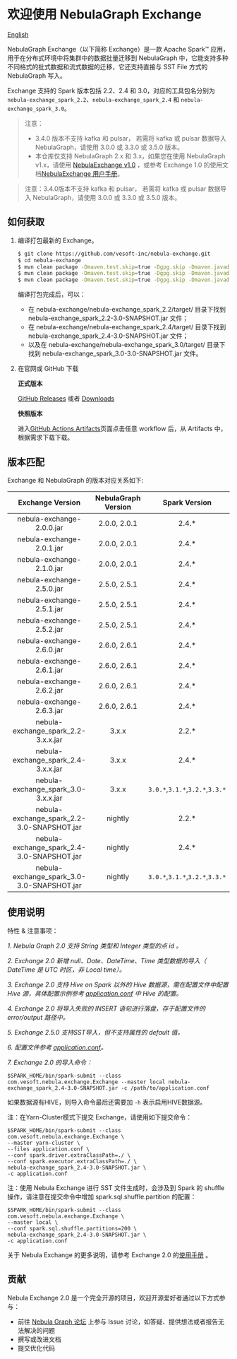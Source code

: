 # 欢迎使用 NebulaGraph Exchange
[English](https://github.com/vesoft-inc/nebula-exchange/blob/master/README.md)

NebulaGraph Exchange（以下简称 Exchange）是一款 Apache Spark&trade; 应用，用于在分布式环境中将集群中的数据批量迁移到 NebulaGraph 中，它能支持多种不同格式的批式数据和流式数据的迁移，它还支持直接与 SST File 方式的 NebulaGraph 写入。


Exchange 支持的 Spark 版本包括 2.2、2.4 和 3.0，对应的工具包名分别为 `nebula-exchange_spark_2.2`、`nebula-exchange_spark_2.4` 和 `nebula-exchange_spark_3.0`。

> 注意：
> - 3.4.0 版本不支持 kafka 和 pulsar， 若需将 kafka 或 pulsar 数据导入 NebulaGraph，请使用 3.0.0 或 3.3.0 或 3.5.0 版本。
> - 本仓库仅支持 NebulaGraph 2.x 和 3.x，如果您在使用 NebulaGraph v1.x，请使用 [NebulaExchange v1.0](https://github.com/vesoft-inc/nebula-java/tree/v1.0/tools/exchange) ，或参考 Exchange 1.0 的使用文档[NebulaExchange 用户手册](https://docs.nebula-graph.com.cn/nebula-exchange/about-exchange/ex-ug-what-is-exchange/ "点击前往 Nebula Graph 网站")。

> 注意：3.4.0版本不支持 kafka 和 pulsar， 若需将 kafka 或 pulsar 数据导入 NebulaGraph，请使用 3.0.0 或 3.3.0 或 3.5.0 版本。

## 如何获取

1. 编译打包最新的 Exchange。

    ```bash
    $ git clone https://github.com/vesoft-inc/nebula-exchange.git
    $ cd nebula-exchange
    $ mvn clean package -Dmaven.test.skip=true -Dgpg.skip -Dmaven.javadoc.skip=true -pl nebula-exchange_spark_2.2 -am -Pscala-2.11 -Pspark-2.2
    $ mvn clean package -Dmaven.test.skip=true -Dgpg.skip -Dmaven.javadoc.skip=true -pl nebula-exchange_spark_2.4 -am -Pscala-2.11 -Pspark-2.4
    $ mvn clean package -Dmaven.test.skip=true -Dgpg.skip -Dmaven.javadoc.skip=true -pl nebula-exchange_spark_3.0 -am -Pscala-2.12 -Pspark-3.0 
    ```

    编译打包完成后，可以：
    - 在 nebula-exchange/nebula-exchange_spark_2.2/target/ 目录下找到 nebula-exchange_spark_2.2-3.0-SNAPSHOT.jar 文件；
    - 在 nebula-exchange/nebula-exchange_spark_2.4/target/ 目录下找到 nebula-exchange_spark_2.4-3.0-SNAPSHOT.jar 文件；
    - 以及在 nebula-exchange/nebula-exchange_spark_3.0/target/ 目录下找到 nebula-exchange_spark_3.0-3.0-SNAPSHOT.jar 文件。

3. 在官网或 GitHub 下载

   **正式版本**

   [GitHub Releases](https://github.com/vesoft-inc/nebula-exchange/releases)
   或者 [Downloads](https://www.nebula-graph.com.cn/release?exchange=)

   **快照版本**

   进入[GitHub Actions Artifacts](https://github.com/vesoft-inc/nebula-exchange/actions/workflows/snapshot.yml)页面点击任意 workflow 后，从 Artifacts 中，根据需求下载下载。

    
## 版本匹配

Exchange 和 NebulaGraph 的版本对应关系如下:

|             Exchange Version              | NebulaGraph Version | Spark Version |
|:-----------------------------------------:|:-------------------:|:--------------:|
|         nebula-exchange-2.0.0.jar         |  2.0.0, 2.0.1  |2.4.*|
|         nebula-exchange-2.0.1.jar         |  2.0.0, 2.0.1  |2.4.*|
|         nebula-exchange-2.1.0.jar         |  2.0.0, 2.0.1  |2.4.*|
|         nebula-exchange-2.5.0.jar         |  2.5.0, 2.5.1  |2.4.*|
|         nebula-exchange-2.5.1.jar         |  2.5.0, 2.5.1  |2.4.*|
|         nebula-exchange-2.5.2.jar         |  2.5.0, 2.5.1  |2.4.*|
|         nebula-exchange-2.6.0.jar         |  2.6.0, 2.6.1  |2.4.*|
|         nebula-exchange-2.6.1.jar         |  2.6.0, 2.6.1  |2.4.*|
|         nebula-exchange-2.6.2.jar         |  2.6.0, 2.6.1  |2.4.*|
|         nebula-exchange-2.6.3.jar         |  2.6.0, 2.6.1  |2.4.*|
|    nebula-exchange_spark_2.2-3.x.x.jar    |  3.x.x  |2.2.*|
|    nebula-exchange_spark_2.4-3.x.x.jar    |  3.x.x  |2.4.*|
|    nebula-exchange_spark_3.0-3.x.x.jar    |  3.x.x  |`3.0.*`,`3.1.*`,`3.2.*`,`3.3.*`|
|nebula-exchange_spark_2.2-3.0-SNAPSHOT.jar |     nightly    |2.2.*|
|nebula-exchange_spark_2.4-3.0-SNAPSHOT.jar |     nightly    |2.4.*|
|nebula-exchange_spark_3.0-3.0-SNAPSHOT.jar |     nightly    |`3.0.*`,`3.1.*`,`3.2.*`,`3.3.*`|

## 使用说明

特性 & 注意事项：

*1. Nebula Graph 2.0 支持 String 类型和 Integer 类型的点 id 。*

*2. Exchange 2.0 新增 null、Date、DateTime、Time 类型数据的导入（ DateTime 是 UTC 时区，非 Local time）。*

*3. Exchange 2.0 支持 Hive on Spark 以外的 Hive 数据源，需在配置文件中配置 Hive 源，具体配置示例参考 [application.conf](https://github.com/vesoft-inc/nebula-exchange/blob/master/exchange-common/src/test/resources/application.conf) 中 Hive 的配置。*

*4. Exchange 2.0 将导入失败的 INSERT 语句进行落盘，存于配置文件的 error/output 路径中。*

*5. Exchange 2.5.0 支持SST导入，但不支持属性的 default 值。*

*6. 配置文件参考 [application.conf](https://github.com/vesoft-inc/nebula-exchange/blob/master/exchange-common/src/test/resources/application.conf)。*

*7. Exchange 2.0 的导入命令：*
```
$SPARK_HOME/bin/spark-submit --class com.vesoft.nebula.exchange.Exchange --master local nebula-exchange_spark_2.4-3.0-SNAPSHOT.jar -c /path/to/application.conf
```
如果数据源有HIVE，则导入命令最后还需要加 `-h` 表示启用HIVE数据源。

注：在Yarn-Cluster模式下提交 Exchange，请使用如下提交命令：
```
$SPARK_HOME/bin/spark-submit --class com.vesoft.nebula.exchange.Exchange \
--master yarn-cluster \
--files application.conf \
--conf spark.driver.extraClassPath=./ \
--conf spark.executor.extraClassPath=./ \
nebula-exchange_spark_2.4-3.0-SNAPSHOT.jar \
-c application.conf
```

注：使用 Nebula Exchange 进行 SST 文件生成时，会涉及到 Spark 的 shuffle 操作，请注意在提交命令中增加 spark.sql.shuffle.partition 的配置：
```
$SPARK_HOME/bin/spark-submit --class com.vesoft.nebula.exchange.Exchange \
--master local \
--conf spark.sql.shuffle.partitions=200 \
nebula-exchange_spark_2.4-3.0-SNAPSHOT.jar \
-c application.conf
```

关于 Nebula Exchange 的更多说明，请参考 Exchange 2.0 的[使用手册](https://docs.nebula-graph.com.cn/2.6.2/nebula-exchange/about-exchange/ex-ug-what-is-exchange/) 。

## 贡献

Nebula Exchange 2.0 是一个完全开源的项目，欢迎开源爱好者通过以下方式参与：

- 前往 [Nebula Graph 论坛](https://discuss.nebula-graph.com.cn/ "点击前往“Nebula Graph 论坛") 上参与 Issue 讨论，如答疑、提供想法或者报告无法解决的问题
- 撰写或改进文档
- 提交优化代码

